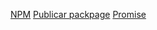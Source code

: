 [NPM](https://docs.npmjs.com/getting-started/what-is-npm)
[Publicar packpage](https://docs.npmjs.com/getting-started/publishing-npm-packages)
[Promise](https://javascript.info/promise-basics)